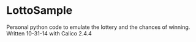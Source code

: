 LottoSample
===========

Personal python code to emulate the lottery and the chances of winning.
Written 10-31-14 with Calico 2.4.4
